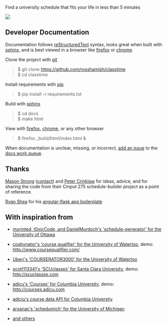 Find a university schedule that fits your life in less than 5 minutes

![](https://cloud.githubusercontent.com/assets/1527504/5326718/551e0544-7ce5-11e4-80a9-28a9ba9e2b11.png)

Developer Documentation
-------------

Documentation follows [reStructuredText] syntax, looks great when built with [sphinx], and is best viewed in a browser like [firefox] or [chrome].

Clone the project with [git]
> $ git clone https://github.com/rosshamish/classtime  
> $ cd classtime  

Install requirements with [pip]
> $ pip install -r requirements.txt  

Build with [sphinx]
> $ cd docs  
> $ make html  

View with [firefox], [chrome], or any other browser
> $ firefox _build/html/index.html &

When documentation is unclear, missing, or incorrect, [add an issue][issue-new] to the [docs work queue][milestones].

[git]: http://git-scm.com/book/en/v2/Getting-Started-Installing-Git
[pip]: http://stackoverflow.com/questions/17271319/installing-pip-on-mac-os-x
[firefox]: https://www.mozilla.org/en-US/firefox/new/
[chrome]: http://www.google.com/chrome/
[reStructuredText]: http://docutils.sourceforge.net/docs/user/rst/quickref.html
[sphinx]: http://sphinx-doc.org/
[issue-new]: https://github.com/RossHamish/classtime/issues/new
[milestones]: https://github.com/RossHamish/classtime/milestones

Thanks
------

[Mason Strong](https://github.com/hadacigar) ([contact](mailto:mstrong@ualberta.ca)) and [Peter Crinklaw](http://blackacrebrewing.com/hey.swf) for ideas, advice, and for sharing the code from their Cmput 275 schedule-builder project as a point of reference.

[Ryan Shea](http://ryaneshea.com) for his [angular-flask app boilerplate](https://github.com/rxl/angular-flask)

With inspiration from
---------------------
- [morinted, t0xicCode, and DanielMurdoch's 'schedule-generator' for the University of Ottawa](https://github.com/morinted/schedule-generator)
- [cosbynator's 'course qualifier' for the University of Waterloo](https://github.com/cosbynator/Course-Qualifier), demo: http://www.coursequalifier.com/
- [Uberi's 'COURSERATOR3000' for the University of Waterloo](https://github.com/Uberi/COURSERATOR3000)
- [scott113341's 'SCUclasses' for Santa Clara University](https://github.com/scott113341/SCUclasses), demo: http://scuclasses.com
- [adicu's 'Courses' for Columbia University](https://github.com/adi-archive/Schedule-Builder), demo: http://courses.adicu.com
- [adiciu's course data API for Columbia Universtiy](https://github.com/adicu/data.adicu.com)
- [arxanas's 'schedumich' for the University of Michigan](https://github.com/arxanas/schedumich)

- [and others](https://github.com/search?o=desc&q=university+scheduling&ref=searchresults&s=stars&type=Repositories&utf8=%E2%9C%93)